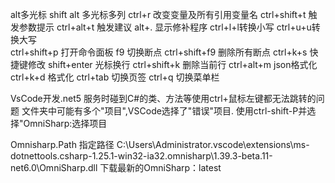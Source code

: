 alt多光标
shift alt 多光标多列
ctrl+r 改变变量及所有引用变量名
ctrl+shift+t 触发参数提示
ctrl+alt+t 触发建议
alt+. 显示修补程序
ctrl+l+l转换小写
ctrl+u+u转换大写   
ctrl+shift+p 打开命令面板
f9 切换断点
ctrl+shift+f9 删除所有断点
ctrl+k+s  快捷键修改
shift+enter 光标换行
ctrl+shift+k 删除当前行
ctrl+alt+m json格式化
ctrl+k+d 格式化
ctrl+tab 切换页签
ctrl+q 切换菜单栏

VsCode开发.net5 服务时碰到C#的类、方法等使用ctrl+鼠标左键都无法跳转的问题
文件夹中可能有多个"项目",VSCode选择了"错误"项目.
使用ctrl-shift-P并选择"OmniSharp:选择项目


Omnisharp.Path 
指定路径
C:\Users\Administrator\.vscode\extensions\ms-dotnettools.csharp-1.25.1-win32-ia32\.omnisharp\1.39.3-beta.11-net6.0\OmniSharp.dll
下载最新的OmniSharp：latest 